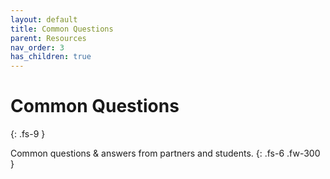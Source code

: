 ```yaml
---
layout: default
title: Common Questions
parent: Resources
nav_order: 3
has_children: true
---
```

# **Common Questions**
{: .fs-9 }

Common questions & answers from partners and students.
{: .fs-6 .fw-300 }
